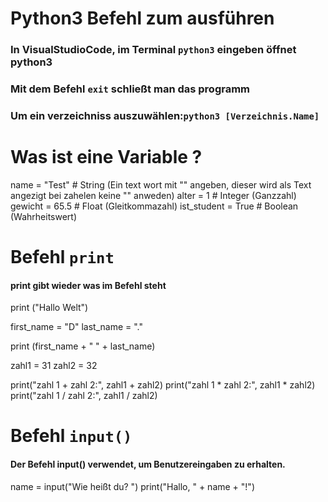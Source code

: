 # Python3 Befehl zum ausführen

### In VisualStudioCode, im Terminal `python3` eingeben öffnet python3
### Mit dem Befehl `exit` schließt man das programm
### Um ein verzeichniss auszuwählen:``python3 [Verzeichnis.Name]``


# Was ist eine Variable ?

name = "Test"      # String (Ein text wort mit "" angeben, dieser wird als Text angezigt bei zahelen keine "" anweden)
alter = 1         # Integer (Ganzzahl)
gewicht = 65.5     # Float (Gleitkommazahl)
ist_student = True # Boolean (Wahrheitswert)





# Befehl `print`

#### print gibt wieder was im Befehl steht

print ("Hallo Welt")

first_name = "D"
last_name = "."


print (first_name + " " + last_name)



zahl1 = 31
zahl2 = 32

print("zahl 1 + zahl 2:", zahl1 +  zahl2)
print("zahl 1 * zahl 2:", zahl1 * zahl2)
print("zahl 1 / zahl 2:", zahl1 / zahl2)


# Befehl `input()`
#### Der Befehl input() verwendet, um Benutzereingaben zu erhalten.

name = input("Wie heißt du? ")
print("Hallo, " + name + "!")